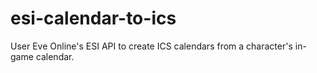# esi-calendar-to-ics
User Eve Online's ESI API to create ICS calendars from a character's in-game calendar.
